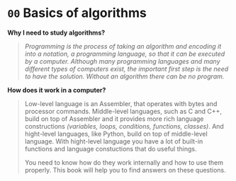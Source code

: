 # `00` Basics of algorithms

**Why I need to study algorithms?**

> *Programming is the process of taking an algorithm and encoding it into a notation,
> a programming language, so that it can be executed by a computer. Although many
> programming languages and many different types of computers exist, the important
> first step is the need to have the solution. Without an algorithm there can be no program.*

**How does it work in a computer?**

> Low-level language is an Assembler, that operates with bytes and processor commands.
> Middle-level languages, such as C and C++, build on top of Assembler and it provides more
> rich language constructions *(variables, loops, conditions, functions, classes)*.
> And hight-level languages, like Python, build on top of middle-level language.
> With hight-level language you have a lot of built-in functions and language constuctions
> that do useful things.
>
> You need to know how do they work internally and how to use them properly.
> This book will help you to find answers on these questions.
